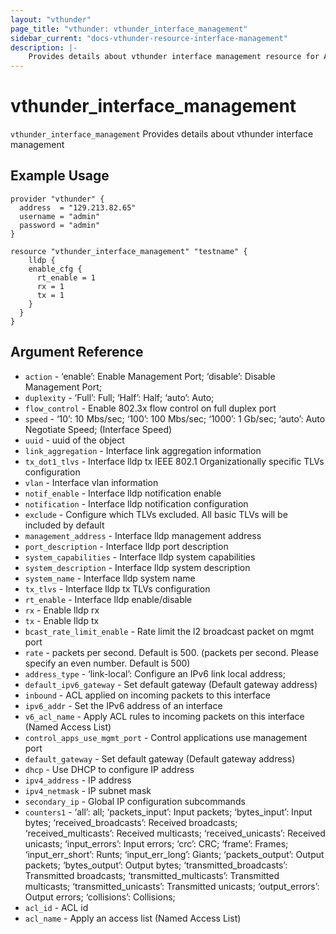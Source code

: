```yaml
---
layout: "vthunder"
page_title: "vthunder: vthunder_interface_management"
sidebar_current: "docs-vthunder-resource-interface-management"
description: |-
	Provides details about vthunder interface management resource for A10
---
```


# vthunder\_interface\_management

`vthunder_interface_management` Provides details about vthunder interface management
## Example Usage


```hcl
provider "vthunder" {
  address  = "129.213.82.65"
  username = "admin"
  password = "admin"
}

resource "vthunder_interface_management" "testname" {
	lldp {
    enable_cfg {
      rt_enable = 1
      rx = 1
      tx = 1
    }
  }
}
```

## Argument Reference

* `action` - ‘enable’: Enable Management Port; ‘disable’: Disable Management Port;
* `duplexity` - ‘Full’: Full; ‘Half’: Half; ‘auto’: Auto;
* `flow_control` - Enable 802.3x flow control on full duplex port
* `speed` - ‘10’: 10 Mbs/sec; ‘100’: 100 Mbs/sec; ‘1000’: 1 Gb/sec; ‘auto’: Auto Negotiate Speed;  (Interface Speed)
* `uuid` - uuid of the object
* `link_aggregation` - Interface link aggregation information
* `tx_dot1_tlvs` - Interface lldp tx IEEE 802.1 Organizationally specific TLVs configuration
* `vlan` - Interface vlan information
* `notif_enable` - Interface lldp notification enable
* `notification` - Interface lldp notification configuration
* `exclude` - Configure which TLVs excluded. All basic TLVs will be included by default
* `management_address` - Interface lldp management address
* `port_description` - Interface lldp port description
* `system_capabilities` - Interface lldp system capabilities
* `system_description` - Interface lldp system description
* `system_name` - Interface lldp system name
* `tx_tlvs` - Interface lldp tx TLVs configuration
* `rt_enable` - Interface lldp enable/disable
* `rx` - Enable lldp rx
* `tx` - Enable lldp tx
* `bcast_rate_limit_enable` - Rate limit the l2 broadcast packet on mgmt port
* `rate` - packets per second. Default is 500. (packets per second. Please specify an even number. Default is 500)
* `address_type` - ‘link-local’: Configure an IPv6 link local address;
* `default_ipv6_gateway` - Set default gateway (Default gateway address)
* `inbound` - ACL applied on incoming packets to this interface
* `ipv6_addr` - Set the IPv6 address of an interface
* `v6_acl_name` - Apply ACL rules to incoming packets on this interface (Named Access List)
* `control_apps_use_mgmt_port` - Control applications use management port
* `default_gateway` - Set default gateway (Default gateway address)
* `dhcp` - Use DHCP to configure IP address
* `ipv4_address` - IP address
* `ipv4_netmask` - IP subnet mask
* `secondary_ip` - Global IP configuration subcommands
* `counters1` - ‘all’: all; ‘packets_input’: Input packets; ‘bytes_input’: Input bytes; ‘received_broadcasts’: Received broadcasts; ‘received_multicasts’: Received multicasts; ‘received_unicasts’: Received unicasts; ‘input_errors’: Input errors; ‘crc’: CRC; ‘frame’: Frames; ‘input_err_short’: Runts; ‘input_err_long’: Giants; ‘packets_output’: Output packets; ‘bytes_output’: Output bytes; ‘transmitted_broadcasts’: Transmitted broadcasts; ‘transmitted_multicasts’: Transmitted multicasts; ‘transmitted_unicasts’: Transmitted unicasts; ‘output_errors’: Output errors; ‘collisions’: Collisions;
* `acl_id` - ACL id
* `acl_name` - Apply an access list (Named Access List)

